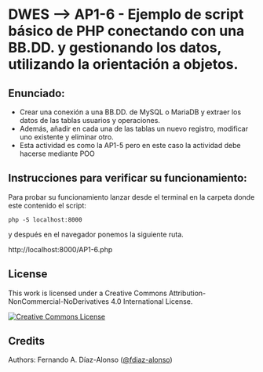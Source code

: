 # DWES --> AP1-6 - Ejemplo de script básico de PHP conectando con una BB.DD. y gestionando los datos, utilizando la orientación a objetos.

## Enunciado:

* Crear una conexión a una BB.DD. de MySQL o MariaDB y extraer los datos de las tablas usuarios y operaciones.
* Además, añadir en cada una de las tablas un nuevo registro, modificar uno existente y eliminar otro.
* Esta actividad es como la AP1-5 pero en este caso la actividad debe hacerse mediante POO

## Instrucciones para verificar su funcionamiento:
Para probar su funcionamiento lanzar desde el terminal en la carpeta donde este contenido el script:

    php -S localhost:8000

y después en el navegador ponemos la siguiente ruta.

http://localhost:8000/AP1-6.php


## License

This work is licensed under a Creative Commons Attribution-NonCommercial-NoDerivatives 4.0 International License.

<a rel="license" href="http://creativecommons.org/licenses/by-nc-nd/4.0/"><img alt="Creative Commons License" style="border-width:0" src="https://i.creativecommons.org/l/by-nc-nd/4.0/80x15.png" /></a>


## Credits

Authors: Fernando A. Díaz-Alonso ([@fdiaz-alonso](https://github.com/fdiaz-alonso))
